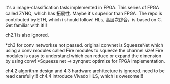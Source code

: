 it's a image-classification task implemented in FPGA.
This series of FPGA called ZYNQ, which has 拓展性. Maybe it's superior than FPGA.
The repo is contributed by ETH, which i should follow!
HLs, 高层次综合，is based on C. Get familiar with it!!!

ch2.1 is also ignored.

*ch3 for conv networkse not passed. 
original convnet is SqueezeNet which using a conv modules called Fire modules to squeeze the channel size!
Fire modules is easy to understand which can reduce or expand the dimension by using conv!
*Squeeze net -> zynqnet: optimize for FPGA implementation.

ch4.2 algorithm design and 4.3 hardware architecture is ignored. need to be read carefully!!!
ch4.4 introduce Vivado HLS, which is owesome!!!


